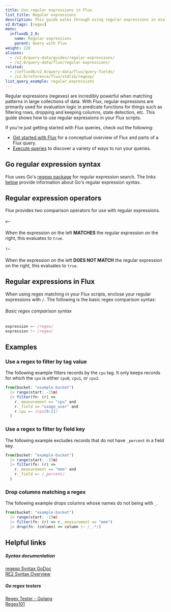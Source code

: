 ```yaml
---
title: Use regular expressions in Flux
list_title: Regular expressions
description: This guide walks through using regular expressions in evaluation logic in Flux functions.
v2.0/tags: [regex]
menu:
  influxdb_2_0:
    name: Regular expressions
    parent: Query with Flux
weight: 220
aliases:
  - /v2.0/query-data/guides/regular-expressions/
  - /v2.0/query-data/flux/regular-expressions/
related:
  - /influxdb/v2.0/query-data/flux/query-fields/
  - /v2.0/reference/flux/stdlib/regexp/
list_query_example: regular_expressions
---
```


Regular expressions (regexes) are incredibly powerful when matching patterns in large collections of data.
With Flux, regular expressions are primarily used for evaluation logic in predicate functions for things
such as filtering rows, dropping and keeping columns, state detection, etc.
This guide shows how to use regular expressions in your Flux scripts.

If you're just getting started with Flux queries, check out the following:

- [Get started with Flux](/v2.0/query-data/get-started/) for a conceptual overview of Flux and parts of a Flux query.
- [Execute queries](/v2.0/query-data/execute-queries/) to discover a variety of ways to run your queries.

## Go regular expression syntax
Flux uses Go's [regexp package](https://golang.org/pkg/regexp/) for regular expression search.
The links [below](#helpful-links) provide information about Go's regular expression syntax.

## Regular expression operators
Flux provides two comparison operators for use with regular expressions.

#### `=~`
When the expression on the left **MATCHES** the regular expression on the right, this evaluates to `true`.

#### `!~`
When the expression on the left **DOES NOT MATCH** the regular expression on the right, this evaluates to `true`.

## Regular expressions in Flux
When using regex matching in your Flux scripts, enclose your regular expressions with `/`.
The following is the basic regex comparison syntax:

###### Basic regex comparison syntax
```js
expression =~ /regex/
expression !~ /regex/
```
## Examples

### Use a regex to filter by tag value
The following example filters records by the `cpu` tag.
It only keeps records for which the `cpu` is either `cpu0`, `cpu1`, or `cpu2`.

```js
from(bucket: "example-bucket")
  |> range(start: -15m)
  |> filter(fn: (r) =>
    r._measurement == "cpu" and
    r._field == "usage_user" and
    r.cpu =~ /cpu[0-2]/
  )
```

### Use a regex to filter by field key
The following example excludes records that do not have `_percent` in a field key.

```js
from(bucket: "example-bucket")
  |> range(start: -15m)
  |> filter(fn: (r) =>
    r._measurement == "mem" and
    r._field =~ /_percent/
  )
```

### Drop columns matching a regex
The following example drops columns whose names do not being with `_`.

```js
from(bucket: "example-bucket")
  |> range(start: -15m)
  |> filter(fn: (r) => r._measurement == "mem")
  |> drop(fn: (column) => column !~ /_.*/)
```

## Helpful links

##### Syntax documentation
[regexp Syntax GoDoc](https://godoc.org/regexp/syntax)  
[RE2 Syntax Overview](https://github.com/google/re2/wiki/Syntax)

##### Go regex testers
[Regex Tester - Golang](https://regex-golang.appspot.com/assets/html/index.html)  
[Regex101](https://regex101.com/)
